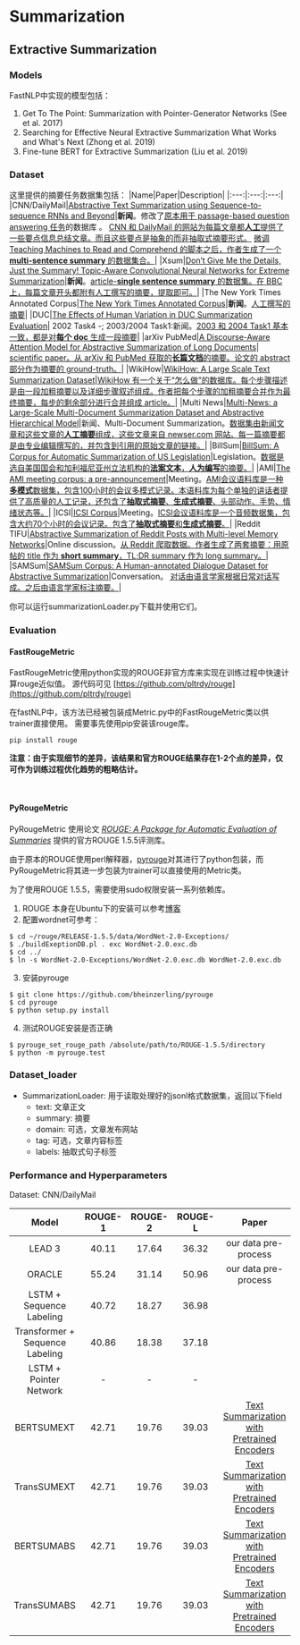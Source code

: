 # Summarization 



## Extractive Summarization


### Models

FastNLP中实现的模型包括：

1. Get To The Point: Summarization with Pointer-Generator Networks (See et al. 2017)
2. Searching for Effective Neural Extractive Summarization  What Works and What's Next (Zhong et al. 2019)
3. Fine-tune BERT for Extractive Summarization (Liu et al. 2019)


### Dataset

这里提供的摘要任务数据集包括：
|Name|Paper|Description|
|:---:|:---:|:---:|
|CNN/DailyMail|[Abstractive Text Summarization using Sequence-to-sequence RNNs and Beyond](https://www.aclweb.org/anthology/K16-1028/)|**新闻**。修改了[原本用于 passage-based question answering 任务](https://arxiv.org/abs/1506.03340)的数据库 。 [CNN 和 DailyMail 的网站为每篇文章都**人工**提供了一些要点信息总结文章。而且这些要点是抽象的而非抽取式摘要形式。](https://arxiv.org/abs/1506.03340 "Both news providers supplement their articles with a number of bullet points, summarising aspects of the information contained in the article. Of key importance is that these summary points are abstractive and do not simply copy sentences from the documents.") [微调 Teaching Machines to Read and Comprehend 的脚本之后，作者生成了一个 **multi-sentence summary** 的数据集合。](https://www.aclweb.org/anthology/K16-1028/ "With a simple modification of the script, we restored all the summary bullets of each story in the original order to obtain a multi-sentence summary, where each bullet is treated as a sentence.")|
|Xsum|[Don’t Give Me the Details, Just the Summary! Topic-Aware Convolutional Neural Networks for Extreme Summarization](https://arxiv.org/abs/1808.08745)|**新闻**。[article-**single sentence summary** 的数据集。在 BBC 上，每篇文章开头都附有人工撰写的摘要，提取即可。](https://arxiv.org/abs/1808.08745 "Our extreme summarization dataset (which we call XSum) consists of BBC articles and accompanying single sentence summaries. Specifically, each article is prefaced with an introductory sentence (aka summary) which is professionally written, typically by the author of the article.")|
|The New York Times Annotated Corpus|[The New York Times Annotated Corpus](https://catalog.ldc.upenn.edu/LDC2008T19)|**新闻**。[人工撰写的摘要](https://catalog.ldc.upenn.edu/LDC2008T19 "As part of the New York Times' indexing procedures, most articles are manually summarized and tagged by a staff of library scientists. This collection contains over 650,000 article-summary pairs which may prove to be useful in the development and evaluation of algorithms for automated document summarization. ")|
|DUC|[The Effects of Human Variation in DUC Summarization Evaluation](https://www.aclweb.org/anthology/W04-1003/)| 2002 Task4 -; 2003/2004 Task1:新闻。[2003 和 2004 Task1 基本一致，都是对**每个 doc** 生成一段摘要](https://duc.nist.gov/duc2004/ "Tasks 1 and 2 were essentially the same as in DUC 2003; Use the 50 TDT English clusters. Given each document, create a very short summary (<= 75 bytes) of the document.")|
|arXiv PubMed|[A Discourse-Aware Attention Model for Abstractive Summarization of Long Documents](https://arxiv.org/abs/1804.05685)| [scientific paper。从 arXiv 和 PubMed 获取的**长篇文档**的摘要。](https://arxiv.org/abs/1804.05685 "We also introduce two large-scale datasets of long and structured scientific papers obtained from arXiv and PubMed to support both training and evaluating models on the task of long document summarization.")[论文的 abstract 部分作为摘要的 ground-truth。](https://arxiv.org/abs/1804.05685 "Following these works, we take scientific papers as an example of long documents with discourse information, where their abstracts can be used as ground-truth summaries.")|
|WikiHow|[WikiHow: A Large Scale Text Summarization Dataset](https://arxiv.org/abs/1810.09305)|[WikiHow 有一个关于“怎么做”的数据库。](https://arxiv.org/pdf/1810.09305.pdf "The WikiHow knowledge base contains online articles describing a procedural task about various topics (from arts and entertainment to computers and electronics) with multiple methods or steps and new articles are added to it regularly.")[每个步骤描述是由一段加粗摘要以及详细步骤叙述组成。](https://arxiv.org/pdf/1810.09305.pdf "Each step description starts with a bold line summarizing that step and is followed by a more detailed explanation.")[作者把每个步骤的加粗摘要合并作为最终摘要，每步的剩余部分进行合并组成 article。](https://arxiv.org/pdf/1810.09305.pdf "To generate the reference summaries, bold lines representing the summary of the steps are extracted and concatenated. The remaining parts of the steps (the detailed descriptions) are also concatenated to form the source article.")|
|Multi News|[Multi-News: a Large-Scale Multi-Document Summarization Dataset and Abstractive Hierarchical Model](https://arxiv.org/abs/1906.01749)|新闻、Multi-Document Summarization。[数据集由新闻文章和这些文章的**人工摘要**组成，这些文章来自 newser.com 网站。每一篇摘要都是由专业编辑撰写的，并包含到引用的原始文章的链接。](https://arxiv.org/abs/1906.01749 "Our dataset, which we call Multi-News, consists of news articles and human-written summaries of these articles from the site newser.com. Each summary is professionally written by editors and includes links to the original articles cited.")|
|BillSum|[BillSum: A Corpus for Automatic Summarization of US Legislation](https://arxiv.org/abs/1910.00523)|Legislation。[数据是选自美国国会和加利福尼亚州立法机构的**法案文本**，**人为编写**的摘要。](https://www.kaggle.com/akornilo/billsum "The BillSum dataset is the first corpus for automatic summarization of US Legislation. The corpus contains the text of bills and human-written summaries from the US Congress and California Legislature. It was published as a paper at the EMNLP 2019 New Frontiers in Summarization workshop.")|
|AMI|[The AMI meeting corpus: a pre-announcement](http://groups.inf.ed.ac.uk/ami/download/)|Meeting。[AMI会议语料库是一种**多模式**数据集，包含100小时的会议多模式记录。](http://homepages.inf.ed.ac.uk/jeanc/amidata-MLMI-bookversion.final.pdf "As part of the development process, the project is collecting a corpus of 100 hours of meetings using instrumentation that yields high quality, synchronized multimodal recording, with, for technical reasons, a focus on groups of four people.")[本语料库为每个单独的讲话者提供了高质量的人工记录，还包含了**抽取式摘要**、**生成式摘要**、头部动作、手势、情绪状态等。](http://groups.inf.ed.ac.uk/ami/corpus/overview.shtmlhttp://groups.inf.ed.ac.uk/ami/corpus/overview.shtml "The AMI Meeting Corpus includes high quality, manually produced orthographic transcription for each individual speaker, including word-level timings that have derived by using a speech recognizer in forced alignment mode. It also contains a wide range of other annotations, not just for linguistic phenomena but also detailing behaviours in other modalities. These include dialogue acts; topic segmentation; extractive and abstractive summaries; named entities; the types of head gesture, hand gesture, and gaze direction that are most related to communicative intention; movement around the room; emotional state; and where heads are located on the video frames.")|
|ICSI|[ICSI Corpus](http://groups.inf.ed.ac.uk/ami/icsi/)|Meeting。[ICSI会议语料库是一个音频数据集，包含大约70个小时的会议记录。](http://groups.inf.ed.ac.uk/ami/icsi/ "The ICSI Meeting Corpus is an audio data set consisting of about 70 hours of meeting recordings.")[包含了**抽取式摘要**和**生成式摘要**。](http://groups.inf.ed.ac.uk/ami/ICSICorpusAnnotations/ICSI_plus_NXT.zip "We will be annotating two different kinds of summaries for this data, both aimed at the external researcher. One is abstractive. The other is extractive.")|
|Reddit TIFU|[Abstractive Summarization of Reddit Posts with Multi-level Memory Networks](https://arxiv.org/abs/1811.00783)|Online discussion。[从 Reddit 爬取数据。](https://arxiv.org/abs/1811.00783 "We collect data from Reddit, which is a discussion forum platform with a large number of subreddits on diverse topics and interests.")[作者生成了两套摘要：用原帖的 title 作为 **short summary**，TL;DR summary 作为 long summary。](https://arxiv.org/abs/1811.00783 "Thus, we regard the body text as source, the title as short summary, and the TL;DR summary as long summary.")|
|SAMSum|[SAMSum Corpus: A Human-annotated Dialogue Dataset for Abstractive Summarization](https://arxiv.org/abs/1911.12237)|Conversation。 [对话由语言学家根据日常对话写成。](https://arxiv.org/abs/1911.12237 "We asked linguists to create conversations similar to those they write on a daily basis, reflecting the proportion of topics of their real-life messenger conversations.")[之后由语言学家标注摘要。](https://arxiv.org/abs/1911.12237 "After collecting all of the conversations, we asked language experts to annotate them with summaries")|



<!-- 其中公开数据集(CNN/DailyMail, Newsroom, arXiv, PubMed)预处理之后的下载地址：

- [百度云盘](https://pan.baidu.com/s/11qWnDjK9lb33mFZ9vuYlzA) (提取码：h1px)
- [Google Drive](https://drive.google.com/file/d/1uzeSdcLk5ilHaUTeJRNrf-_j59CQGe6r/view?usp=drivesdk)

未公开数据集(NYT, NYT50, DUC)数据处理部分脚本放置于data文件夹 -->

你可以运行summarizationLoader.py下载并使用它们。



### Evaluation

#### FastRougeMetric

FastRougeMetric使用python实现的ROUGE非官方库来实现在训练过程中快速计算rouge近似值。
 源代码可见 [https://github.com/pltrdy/rouge](https://github.com/pltrdy/rouge)

在fastNLP中，该方法已经被包装成Metric.py中的FastRougeMetric类以供trainer直接使用。
需要事先使用pip安装该rouge库。

    pip install rouge


**注意：由于实现细节的差异，该结果和官方ROUGE结果存在1-2个点的差异，仅可作为训练过程优化趋势的粗略估计。**

​    

#### PyRougeMetric

PyRougeMetric 使用论文 [*ROUGE: A Package for Automatic Evaluation of Summaries*](https://www.aclweb.org/anthology/W04-1013) 提供的官方ROUGE 1.5.5评测库。

由于原本的ROUGE使用perl解释器，[pyrouge](https://github.com/bheinzerling/pyrouge)对其进行了python包装，而PyRougeMetric将其进一步包装为trainer可以直接使用的Metric类。

为了使用ROUGE 1.5.5，需要使用sudo权限安装一系列依赖库。

1. ROUGE 本身在Ubuntu下的安装可以参考[博客](https://blog.csdn.net/Hay54/article/details/78744912)
2. 配置wordnet可参考：
```shell
$ cd ~/rouge/RELEASE-1.5.5/data/WordNet-2.0-Exceptions/
$ ./buildExeptionDB.pl . exc WordNet-2.0.exc.db
$ cd ../
$ ln -s WordNet-2.0-Exceptions/WordNet-2.0.exc.db WordNet-2.0.exc.db
```
3. 安装pyrouge
```shell
$ git clone https://github.com/bheinzerling/pyrouge
$ cd pyrouge
$ python setup.py install
```
4. 测试ROUGE安装是否正确
```shell
$ pyrouge_set_rouge_path /absolute/path/to/ROUGE-1.5.5/directory
$ python -m pyrouge.test
```




### Dataset_loader

- SummarizationLoader: 用于读取处理好的jsonl格式数据集，返回以下field
    - text: 文章正文
    - summary: 摘要
    - domain: 可选，文章发布网站
    - tag: 可选，文章内容标签
    - labels: 抽取式句子标签




### Performance and Hyperparameters

Dataset: CNN/DailyMail

|              Model              | ROUGE-1 | ROUGE-2 | ROUGE-L |                    Paper                    |
| :-----------------------------: | :-----: | :-----: | :-----: | :-----------------------------------------: |
|             LEAD 3              |  40.11  |  17.64  |  36.32  |            our data pre-process             |
|             ORACLE              |  55.24  |  31.14  |  50.96  |            our data pre-process             |
|    LSTM + Sequence Labeling     |  40.72  |  18.27  |  36.98  |                                             |
| Transformer + Sequence Labeling |  40.86  |  18.38  |  37.18  |                                             |
|     LSTM + Pointer Network      |    -    |    -    |    -    |                                             |
|           BERTSUMEXT            |  42.71  |  19.76  |  39.03  | [Text Summarization with Pretrained Encoders](https://arxiv.org/pdf/1908.08345.pdf) |
|          TransSUMEXT            |  42.71  |  19.76  |  39.03  | [Text Summarization with Pretrained Encoders](https://arxiv.org/pdf/1908.08345.pdf) |
|           BERTSUMABS            |  42.71  |  19.76  |  39.03  | [Text Summarization with Pretrained Encoders](https://arxiv.org/pdf/1908.08345.pdf) |
|          TransSUMABS            |  42.71  |  19.76  |  39.03  | [Text Summarization with Pretrained Encoders](https://arxiv.org/pdf/1908.08345.pdf) |



